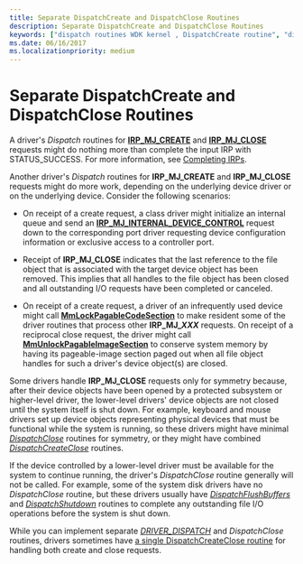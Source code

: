 ```yaml
---
title: Separate DispatchCreate and DispatchClose Routines
description: Separate DispatchCreate and DispatchClose Routines
keywords: ["dispatch routines WDK kernel , DispatchCreate routine", "dispatch routines WDK kernel , DispatchClose routine", "DispatchClose routine", "DispatchCreate routine", "IRP_MJ_CREATE I/O function code", "IRP_MJ_CLOSE I/O function code", "create dispatch routines WDK kernel", "close dispatch routines WDK kernel"]
ms.date: 06/16/2017
ms.localizationpriority: medium
---
```


# Separate DispatchCreate and DispatchClose Routines





A driver's *Dispatch* routines for [**IRP\_MJ\_CREATE**](./irp-mj-create.md) and [**IRP\_MJ\_CLOSE**](./irp-mj-close.md) requests might do nothing more than complete the input IRP with STATUS\_SUCCESS. For more information, see [Completing IRPs](completing-irps.md).

Another driver's *Dispatch* routines for **IRP\_MJ\_CREATE** and **IRP\_MJ\_CLOSE** requests might do more work, depending on the underlying device driver or on the underlying device. Consider the following scenarios:

- On receipt of a create request, a class driver might initialize an internal queue and send an [**IRP\_MJ\_INTERNAL\_DEVICE\_CONTROL**](./irp-mj-internal-device-control.md) request down to the corresponding port driver requesting device configuration information or exclusive access to a controller port.

- Receipt of **IRP\_MJ\_CLOSE** indicates that the last reference to the file object that is associated with the target device object has been removed. This implies that all handles to the file object has been closed and all outstanding I/O requests have been completed or canceled.

- On receipt of a create request, a driver of an infrequently used device might call [**MmLockPagableCodeSection**](/windows-hardware/drivers/ddi/wdm/nf-wdm-mmlockpagablecodesection) to make resident some of the driver routines that process other **IRP\_MJ\_*XXX*** requests. On receipt of a reciprocal close request, the driver might call [**MmUnlockPagableImageSection**](/windows-hardware/drivers/ddi/wdm/nf-wdm-mmunlockpagableimagesection) to conserve system memory by having its pageable-image section paged out when all file object handles for such a driver's device object(s) are closed.

Some drivers handle **IRP\_MJ\_CLOSE** requests only for symmetry because, after their device objects have been opened by a protected subsystem or higher-level driver, the lower-level drivers' device objects are not closed until the system itself is shut down. For example, keyboard and mouse drivers set up device objects representing physical devices that must be functional while the system is running, so these drivers might have minimal [*DispatchClose*](/windows-hardware/drivers/ddi/wdm/nc-wdm-driver_dispatch) routines for symmetry, or they might have combined [*DispatchCreateClose*](/windows-hardware/drivers/ddi/wdm/nc-wdm-driver_dispatch) routines.

If the device controlled by a lower-level driver must be available for the system to continue running, the driver's *DispatchClose* routine generally will not be called. For example, some of the system disk drivers have no *DispatchClose* routine, but these drivers usually have [*DispatchFlushBuffers*](/windows-hardware/drivers/ddi/wdm/nc-wdm-driver_dispatch) and [*DispatchShutdown*](/windows-hardware/drivers/ddi/wdm/nc-wdm-driver_dispatch) routines to complete any outstanding file I/O operations before the system is shut down.

While you can implement separate [*DRIVER_DISPATCH*](/windows-hardware/drivers/ddi/wdm/nc-wdm-driver_dispatch) and *DispatchClose* routines, drivers sometimes have [a single DispatchCreateClose routine](a-single-dispatchcreateclose-routine.md) for handling both create and close requests.

 

